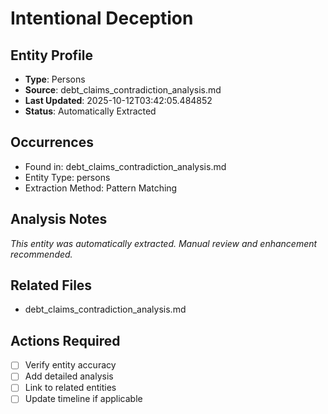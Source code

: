 # Intentional Deception

## Entity Profile
- **Type**: Persons
- **Source**: debt_claims_contradiction_analysis.md
- **Last Updated**: 2025-10-12T03:42:05.484852
- **Status**: Automatically Extracted

## Occurrences
- Found in: debt_claims_contradiction_analysis.md
- Entity Type: persons
- Extraction Method: Pattern Matching

## Analysis Notes
*This entity was automatically extracted. Manual review and enhancement recommended.*

## Related Files
- debt_claims_contradiction_analysis.md

## Actions Required
- [ ] Verify entity accuracy
- [ ] Add detailed analysis
- [ ] Link to related entities
- [ ] Update timeline if applicable

